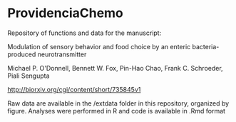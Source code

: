 # ProvidenciaChemo

Repository of functions and data for the manuscript:

Modulation of sensory behavior and food choice by an enteric bacteria-produced neurotransmitter

Michael P. O'Donnell,  Bennett W. Fox,  Pin-Hao Chao,  Frank C. Schroeder,  Piali Sengupta

http://biorxiv.org/cgi/content/short/735845v1

Raw data are available in the /extdata folder in this repository, organized by figure. 
Analyses were performed in R and code is available in .Rmd format

